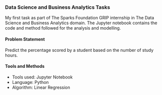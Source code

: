 ### Data Science and Business Analytics Tasks
My first task as part of The Sparks Foundation GRIP internship in The Data Science and Business Analytics domain. The Jupyter notebook contains the code and method followed for the analysis and modelling.

#### Problem Statement
Predict the percentage scored by a student based on the number of study hours.

#### Tools and Methods
- Tools used: Jupyter Notebook
- Language: Python
- Algorithm: Linear Regression

